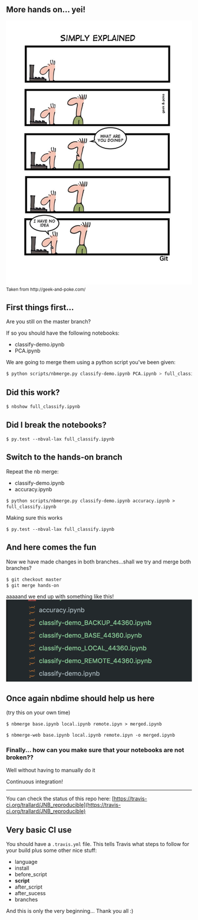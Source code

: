 <section class='dark-diagonal'>

<h2>More hands on... yei!</h2>
<img src="resources/noidea.jpg" >
<br>
<small> Taken from http://geek-and-poke.com/ </small>
<br>
</section>



## First things first...
Are you still on the <accent-text> master</accent-text> branch?

If so you should have the following notebooks:
- classify-demo.ipynb
- PCA.ipynb

We are going to merge them using a python script you've been given:
```bash
$ python scripts/nbmerge.py classify-demo.ipynb PCA.ipynb > full_classify.ipynb
```



## Did this work?
```
$ nbshow full_classify.ipynb
```

## Did I break the notebooks?
```
$ py.test --nbval-lax full_classify.ipynb
```



## Switch to the <accent-text>hands-on</accent-text> branch
Repeat the nb merge:
- classify-demo.ipynb
- accuracy.ipynb

```
$ python scripts/nbmerge.py classify-demo.ipynb accuracy.ipynb > full_classify.ipynb
```
Making sure this works
```
$ py.test --nbval-lax full_classify.ipynb
```



## And here comes the fun
Now we have made changes in both branches...shall we try and merge both branches?
```
$ git checkout master
$ git merge hands-on
```

aaaaand we end up with something like this! <!-- .element: class="fragment" -->
<img src ='resources/conflict.png'> <!-- .element: class="fragment" -->



## Once again nbdime should help us here
(try this on your own time)

```
$ nbmerge base.ipynb local.ipynb remote.ipyn > merged.ipynb
```

```
$ nbmerge-web base.ipynb local.ipynb remote.ipyn -o merged.ipynb
```



### Finally... how can you make sure that your notebooks are not broken??
 Well without having to manually do it<!-- .element: class="fragment" -->

 <accent-text> Continuous integration!</accent-text> <!-- .element: class="fragment" -->

---

You can check the status of this repo here: <!-- .element: class="fragment" -->
[https://travis-ci.org/trallard/JNB_reproducible](https://travis-ci.org/trallard/JNB_reproducible) <!-- .element: class="fragment" -->



## Very basic CI use
You should have a `.travis.yml` file. This tells Travis what steps to follow for your build plus some other nice stuff:

- language
- install
- before_script
- <strong> script </strong>
- after_script
- after_sucess
- branches



<display-text> And this is only the very beginning... </display-text>
<display-text> Thank you all :)  </display-text><!-- .element: class="fragment" -->
